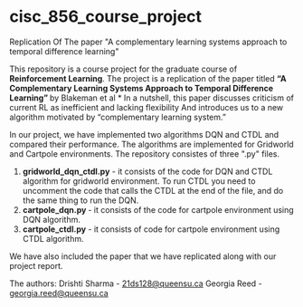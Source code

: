 # cisc_856_course_project
Replication Of The paper "A complementary learning systems approach to temporal difference learning"

This repository is a course project for the graduate course of <b>Reinforcement Learning</b>.
The project is a replication of the paper titled <b>“A Complementary Learning Systems Approach to Temporal Difference Learning” </b> by Blakeman et al *
In a nutshell, this paper discusses criticism of current RL as inefficient and lacking flexibility And introduces us to a new algorithm motivated by “complementary learning system.”

In our project, we have implemented two algorithms DQN and CTDL and compared their performance. The algorithms are implemented for Gridworld and Cartpole environments.
The repository consistes of three ".py" files. 
1. <b>gridworld_dqn_ctdl.py</b> - it consists of the code for DQN and CTDL algorithm for gridworld environment. To run CTDL you need to uncomment the code that calls the CTDL at the end of the file, and do the same thing to run the DQN.
2. <b>cartpole_dqn.py </b> - it consists of the code for cartpole environment using DQN algorithm.
3. <b>cartpole_ctdl.py</b> - it consists of code for cartpole environment using CTDL algorithm.

We have also included the paper that we have replicated along with our project report.

The authors:
Drishti Sharma - 21ds128@queensu.ca
Georgia Reed - georgia.reed@queensu.ca
